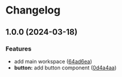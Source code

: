 # Changelog

## 1.0.0 (2024-03-18)


### Features

* add main workspace ([64ad6ea](https://github.com/Illustrova/changelog-test/commit/64ad6ea42f84f94f0cddfd271bd0f31ca401c3a2))
* **button:** add button component ([0d4a4aa](https://github.com/Illustrova/changelog-test/commit/0d4a4aa790aac20ca86fbab82047c5ebf464e180))
